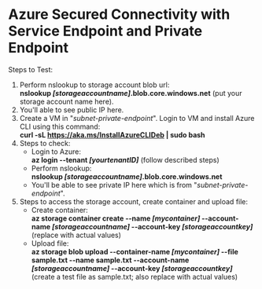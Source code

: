 # Azure Secured Connectivity with Service Endpoint and Private Endpoint

Steps to Test:
1. Perform nslookup to storage account blob url:
   <br />**nslookup _[storageaccountname]_.blob.core.windows.net** (put your storage account name here).
3. You'll able to see public IP here.
4. Create a VM in "_subnet-private-endpoint_". Login to VM and install Azure CLI using this command:
   <br />**curl -sL https://aka.ms/InstallAzureCLIDeb | sudo bash**
5. Steps to check:
   *  Login to Azure:
     <br />**az login --tenant _[yourtenantID]_** (follow described steps)
   *  Perform nslookup:
     <br />**nslookup _[storageaccountname]_.blob.core.windows.net**
   *  You'll be able to see private IP here which is from "_subnet-private-endpoint_".
6. Steps to access the storage account, create container and upload file:
   * Create container:
     <br />**az storage container create --name _[mycontainer]_ --account-name _[storageaccountname]_ --account-key _[storageaccountkey]_**   (replace with actual values)
   * Upload file:
     <br />**az storage blob upload --container-name _[mycontainer]_ --file sample.txt --name sample.txt  --account-name _[storageaccountname]_ --account-key _[storageaccountkey]_**  (create a test file as sample.txt;  also replace with actual values)
